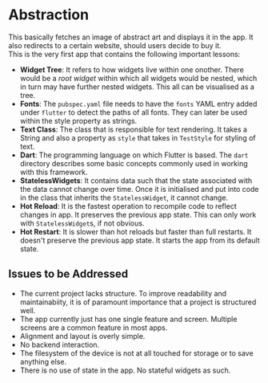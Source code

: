 # Abstraction

This basically fetches an image of abstract art and displays it in the app. It also redirects to a certain website, should users decide to buy it. <br />
This is the very first app that contains the following important lessons:
- **Widget Tree**: It refers to how widgets live within one onother. There would be a *root widget* within which all widgets would be nested, which in turn may have further nested widgets. This all can be visualised as a tree.
- **Fonts**: The `pubspec.yaml` file needs to have the `fonts` YAML entry added under `flutter` to detect the paths of all fonts. They can later be used within the style property as strings.
- **Text Class**: The class that is responsible for text rendering. It takes a String and also a property as `style` that takes in `TestStyle` for styling of text.
- **Dart**: The programming language on which Flutter is based. The `dart` directory describes some basic concepts commonly used in working with this framework.
- **StatelessWidgets**: It contains data such that the state associated with the data cannot change over time. Once it is initialised and put into code in the class that inherits the `StatelessWidget`, it cannot change.
- **Hot Reload**: It is the fastest operation to recompile code to reflect changes in app. It preserves the previous app state. This can only work with `StatelessWidget`s, if not obvious.
- **Hot Restart**: It is slower than hot reloads but faster than full restarts. It doesn't preserve the previous app state. It starts the app from its default state.


## Issues to be Addressed

- The current project lacks structure. To improve readability and maintainabiity, it is of paramount importance that a project is structured well.
- The app currently just has one single feature and screen. Multiple screens are a common feature in most apps.
- Alignment and layout is overly simple.
- No backend interaction.
- The filesystem of the device is not at all touched for storage or to save anything else.
- There is no use of state in the app. No stateful widgets as such.